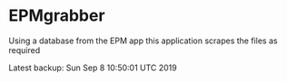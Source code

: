 # EPMgrabber
Using a database from the EPM app this application scrapes the files as required


Latest backup: Sun Sep 8 10:50:01 UTC 2019
